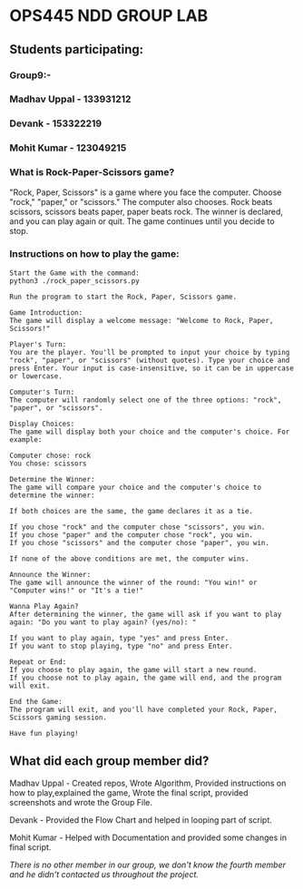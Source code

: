 # OPS445 NDD GROUP LAB

## Students participating:

### Group9:-
### Madhav Uppal - 133931212
### Devank - 153322219
### Mohit Kumar - 123049215

### What is Rock-Paper-Scissors game?
"Rock, Paper, Scissors" is a game where you face the computer. Choose "rock," "paper," or "scissors." The computer also chooses. Rock beats scissors, scissors beats paper, paper beats rock. The winner is declared, and you can play again or quit. The game continues until you decide to stop.

### Instructions on how to play the game:
```
Start the Game with the command:
python3 ./rock_paper_scissors.py

Run the program to start the Rock, Paper, Scissors game.

Game Introduction:
The game will display a welcome message: "Welcome to Rock, Paper, Scissors!"

Player's Turn:
You are the player. You'll be prompted to input your choice by typing "rock", "paper", or "scissors" (without quotes). Type your choice and press Enter. Your input is case-insensitive, so it can be in uppercase or lowercase.

Computer's Turn:
The computer will randomly select one of the three options: "rock", "paper", or "scissors".

Display Choices:
The game will display both your choice and the computer's choice. For example:

Computer chose: rock
You chose: scissors

Determine the Winner:
The game will compare your choice and the computer's choice to determine the winner:

If both choices are the same, the game declares it as a tie.

If you chose "rock" and the computer chose "scissors", you win.
If you chose "paper" and the computer chose "rock", you win.
If you chose "scissors" and the computer chose "paper", you win.

If none of the above conditions are met, the computer wins.

Announce the Winner:
The game will announce the winner of the round: "You win!" or "Computer wins!" or "It's a tie!"

Wanna Play Again?
After determining the winner, the game will ask if you want to play again: "Do you want to play again? (yes/no): "

If you want to play again, type "yes" and press Enter.
If you want to stop playing, type "no" and press Enter.

Repeat or End:
If you choose to play again, the game will start a new round.
If you choose not to play again, the game will end, and the program will exit.

End the Game:
The program will exit, and you'll have completed your Rock, Paper, Scissors gaming session.

Have fun playing!
```
## What did each group member did?
Madhav Uppal - Created repos, Wrote Algorithm, Provided instructions on how to play,explained the game, Wrote the final script, provided screenshots and wrote the Group File.

Devank - Provided the Flow Chart and helped in looping part of script.

Mohit Kumar - Helped with Documentation and provided some changes in final script.

*There is no other member in our group, we don't know the fourth member and he didn't contacted us throughout the project.*
